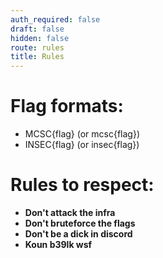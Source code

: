 ```yaml
---
auth_required: false
draft: false
hidden: false
route: rules
title: Rules
---
```


>
# Flag formats:
- MCSC{flag} (or mcsc{flag})
- INSEC{flag} (or insec{flag})

# Rules to respect:
- **Don't attack the infra**
- **Don't bruteforce the flags**
- **Don't be a dick in discord**
- **Koun b39lk wsf**